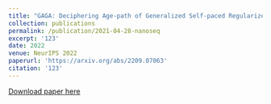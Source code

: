 ```yaml
---
title: "GAGA: Deciphering Age-path of Generalized Self-paced Regularizer"
collection: publications
permalink: /publication/2021-04-28-nanoseq
excerpt: '123'
date: 2022
venue: NeurIPS 2022
paperurl: 'https://arxiv.org/abs/2209.07063'
citation: '123'
---
```

[Download paper here](https://doi.org/10.1038/s41586-021-03477-4)
